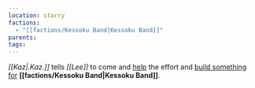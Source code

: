 ```yaml
---
location: starry
factions:
  - "[[factions/Kessoku Band|Kessoku Band]]"
parents: 
tags: 
---
```

*[[Kaz|.Kaz.]]* tells *[[Lee]]* to come and [help](https://discord.com/channels/1093664259273130084/1093664259273130087/1131581627684900965) the effort and [build something for](https://discord.com/channels/1093664259273130084/1093664259273130087/1131581652850704434) **[[factions/Kessoku Band|Kessoku Band]]**.
